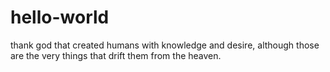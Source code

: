 # hello-world
thank god that created humans with knowledge and desire, although those are the very things that drift them from the heaven.
